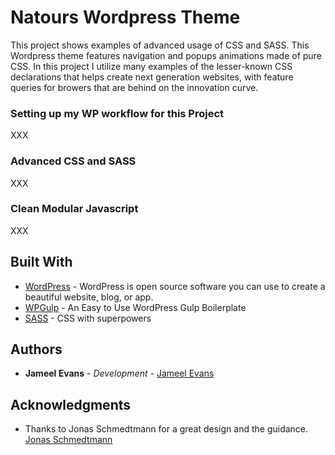 # Natours Wordpress Theme

This project shows examples of advanced usage of CSS and SASS. This Wordpress theme features navigation and popups animations made of pure CSS. In this project I utilize many examples of the lesser-known CSS declarations that helps create next generation websites, with feature queries for browers that are behind on the innovation curve.  

### Setting up my WP workflow for this Project 

XXX

### Advanced CSS and SASS 

XXX



### Clean Modular Javascript

XXX


## Built With

* [WordPress](https://wordpress.org/) - WordPress is open source software you can use to create a beautiful website, blog, or app.
* [WPGulp](https://ahmadawais.com/introducing-wpgulp-an-easy-to-use-wordpress-gulp-boilerplate/) - An Easy to Use WordPress Gulp Boilerplate
* [SASS](https://sass-lang.com/) - CSS with superpowers



## Authors

* **Jameel Evans** - *Development* - [Jameel Evans](https://jameelevans.com/)


## Acknowledgments

* Thanks to Jonas Schmedtmann for a great design and the guidance. [Jonas Schmedtmann](http://codingheroes.io/)

